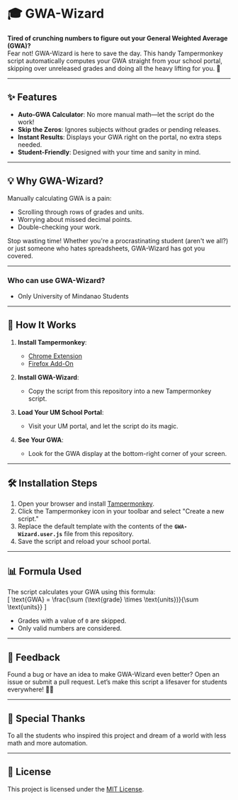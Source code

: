 # 🎓 GWA-Wizard  
**Tired of crunching numbers to figure out your General Weighted Average (GWA)?**  
Fear not! GWA-Wizard is here to save the day. This handy Tampermonkey script automatically computes your GWA straight from your school portal, skipping over unreleased grades and doing all the heavy lifting for you. 🚀  

---

## ✨ Features  
- **Auto-GWA Calculator**: No more manual math—let the script do the work!  
- **Skip the Zeros**: Ignores subjects without grades or pending releases.  
- **Instant Results**: Displays your GWA right on the portal, no extra steps needed.  
- **Student-Friendly**: Designed with your time and sanity in mind.  

---

## 💡 Why GWA-Wizard?  
Manually calculating GWA is a pain:  
- Scrolling through rows of grades and units.  
- Worrying about missed decimal points.  
- Double-checking your work.  

Stop wasting time! Whether you're a procrastinating student (aren't we all?) or just someone who hates spreadsheets, GWA-Wizard has got you covered.  

---

### Who can use GWA-Wizard?
- Only University of Mindanao Students
---

## 🚀 How It Works  
1. **Install Tampermonkey**:  
   - [Chrome Extension](https://chrome.google.com/webstore/detail/dhdgffkkebhmkfjojejmpbldmpobfkfo)  
   - [Firefox Add-On](https://addons.mozilla.org/en-US/firefox/addon/tampermonkey/)  

2. **Install GWA-Wizard**:  
   - Copy the script from this repository into a new Tampermonkey script.  

3. **Load Your UM School Portal**:  
   - Visit your UM portal, and let the script do its magic.  

4. **See Your GWA**:  
   - Look for the GWA display at the bottom-right corner of your screen.  

---

## 🛠️ Installation Steps  
1. Open your browser and install [Tampermonkey](https://www.tampermonkey.net/).  
2. Click the Tampermonkey icon in your toolbar and select "Create a new script."  
3. Replace the default template with the contents of the **`GWA-Wizard.user.js`** file from this repository.  
4. Save the script and reload your school portal.  

---

## 📊 Formula Used  
The script calculates your GWA using this formula:  
\[
\text{GWA} = \frac{\sum (\text{grade} \times \text{units})}{\sum \text{units}}
\]  
- Grades with a value of `0` are skipped.  
- Only valid numbers are considered.  

---

## 💬 Feedback  
Found a bug or have an idea to make GWA-Wizard even better? Open an issue or submit a pull request. Let’s make this script a lifesaver for students everywhere! 🧠✨  

---

## 🖤 Special Thanks  
To all the students who inspired this project and dream of a world with less math and more automation.  

---

## 📜 License  
This project is licensed under the [MIT License](LICENSE).  
